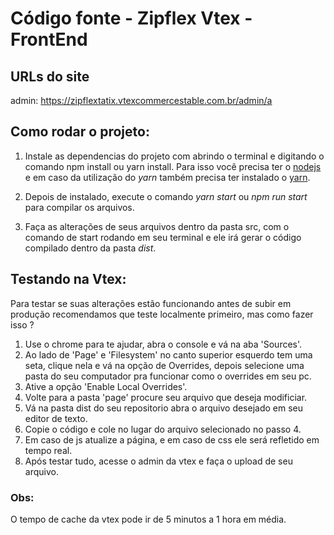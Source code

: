 # Código fonte - Zipflex Vtex - FrontEnd

## URLs do site

admin: <https://zipflextatix.vtexcommercestable.com.br/admin/a>


## Como rodar o projeto:

1. Instale as dependencias do projeto com abrindo o terminal e digitando o comando npm install ou yarn install. Para isso você precisa ter o [nodejs](https://nodejs.org/en/download/) e em caso da utilização do *yarn* também precisa ter instalado o [yarn](https://yarnpkg.com/en/docs/install).

2. Depois de instalado, execute o comando *yarn start* ou *npm run start*  para compilar os arquivos.

3. Faça as alterações de seus arquivos dentro da pasta src, com o comando de start rodando em seu terminal e ele irá gerar o código compilado dentro da pasta *dist*.

## Testando na Vtex:

Para testar se suas alterações estão funcionando antes de subir em produção recomendamos que teste localmente primeiro, mas como fazer isso ?

1. Use o chrome para te ajudar, abra o console e vá na aba 'Sources'.
2. Ao lado de 'Page' e 'Filesystem' no canto superior esquerdo tem uma seta, clique nela e vá na opção de Overrides, depois selecione uma pasta do seu computador pra funcionar como o overrides em seu pc.
3. Ative a opção 'Enable Local Overrides'.
4. Volte para a pasta 'page' procure seu arquivo que deseja modificiar.
5. Vá na pasta dist do seu repositorio abra o arquivo desejado em seu editor de texto.
6. Copie o código e cole no lugar do arquivo selecionado no passo 4.
7. Em caso de js atualize a página, e em caso de css ele será refletido em tempo real.
8. Após testar tudo, acesse o admin da vtex e faça o upload de seu arquivo.


### Obs:

O tempo de cache da vtex pode ir de 5 minutos a 1 hora em média.